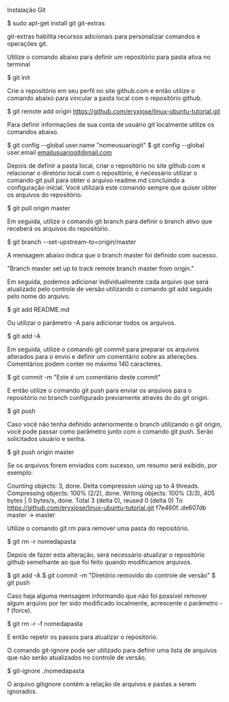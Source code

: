 
Instalação Git

$ sudo apt-get install git git-extras

git-extras habilita recursos adicionais para personalizar comandos e operações git.

Utilize o comando abaixo para definir um repositório para pasta ativa no terminal

$ git init

Crie o repositório em seu perfil no site github.com e então utilize o comando abaixo para vincular a pasta local com o repositório github.

$ git remote add origin https://github.com/eryxjose/linux-ubuntu-tutorial.git

Para definir informações de sua conta de usuário git localmente utilize os comandos abaixo.

$ git config --global user.name "nomeusuariogit"
$ git config --global user.email emailusuariogit@mail.com

Depois de definir a pasta local, criar o repositório no site github.com e relacionar o diretório local com o repositório, é necessário utilizar o comando git pull para obter o arquivo readme.md concluindo a configuração inicial. Você utilizará este comando sempre que quiser obter os arquivos do repositório.

$ git pull origin master

Em seguida, utilize o comando git branch para definir o branch ativo que receberá os arquivos do repositório.

$ git branch --set-upstream-to=origin/master

A mensagem abaixo indica que o branch master foi definido com sucesso.

"Branch master set up to track remote branch master from origin."

Em seguida, podemos adicionar individualmente cada arquivo que será atualizado pelo controle de versão utilizando o comando git add seguido pelo nome do arquivo.

$ git add README.md

Ou utilizar o parâmetro -A para adicionar todos os arquivos.

$ git add -A

Em seguida, utilize o comando git commit para preparar os arquivos alterados para o envio e definir um comentário sobre as alterações. Comentários podem conter no máximo 140 caracteres.

$ git commit -m "Este é um comentário deste commit"

E então utilize o comando git push para enviar os arquivos para o repositório no branch configurado previamente através do do git origin. 

$ git push

Caso você não tenha definido anteriormente o branch utilizando o git origin, você pode passar como parâmetro  junto com o comando git push. Serão solicitados usuário e senha.

$ git push origin master

Se os arquivos forem enviados com sucesso, um resumo será exibido, por exemplo:

Counting objects: 3, done.
Delta compression using up to 4 threads.
Compressing objects: 100% (2/2), done.
Writing objects: 100% (3/3), 405 bytes | 0 bytes/s, done.
Total 3 (delta 0), reused 0 (delta 0)
To https://github.com/eryxjose/linux-ubuntu-tutorial.git
   f7e460f..de607db  master -> master

Utilize o comando git rm para remover uma pasta do repositório.

$ git rm -r nomedapasta

Depois de fazer esta alteração, será necessário atualizar o repositório github semelhante ao que foi feito quando modificamos arquivos.

$ git add -A
$ git commit -m "Diretório removido do controle de versão"
$ git push

Caso haja alguma mensagem informando que não foi possível remover algum arquivo por ter sido modificado localmente, acrescente o parâmetro -f (force).

$ git rm -r -f nomedapasta

E então repetir os passos para atualizar o repositório.

O comando git-ignore pode ser utilizado para definir uma lista de arquivos que não serão atualizados no controle de versão.

$ git-ignore ./nomedapasta

O arquivo gitignore contém a relação de arquivos e pastas a serem ignorados.







